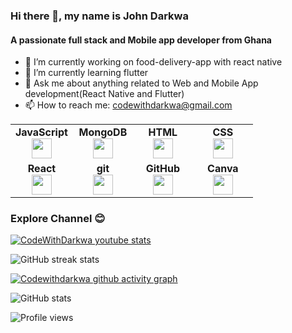 ### Hi there 👋, my name is John Darkwa
#### A passionate full stack and Mobile app developer from Ghana

- 🔭 I’m currently working on food-delivery-app with react native 
- 🌱 I’m currently learning flutter 
- 💬 Ask me about anything related to Web and Mobile App development(React Native and Flutter) 
- 📫 How to reach me: codewithdarkwa@gmail.com 

<table width="320px">
    <tbody>
        <tr valign="top">
            <td width="80px" align="center">
            <span><strong>JavaScript</strong></span><br>
            <img height="32px" src="https://cdn.jsdelivr.net/gh/devicons/devicon/icons/javascript/javascript-original.svg">
            </td>
            <td width="80px" align="center">
            <span><strong>MongoDB</strong></span><br>
            <img height="32" src="https://cdn.jsdelivr.net/gh/devicons/devicon/icons/mongodb/mongodb-original.svg">
            </td>
            <td width="80px" align="center">
            <span><strong>HTML</strong></span><br>
            <img height="32" src="https://cdn.jsdelivr.net/gh/devicons/devicon/icons/html5/html5-original.svg">
            </td>
            <td width="80px" align="center">
            <span><strong>CSS</strong></span><br>
            <img height="32px" src="https://cdn.jsdelivr.net/gh/devicons/devicon/icons/css3/css3-original.svg">
            </td>
        </tr>
        <tr valign="top">
            <td width="80px" align="center">
            <span><strong>React</strong></span><br>
            <img height="32px" src="https://cdn.jsdelivr.net/gh/devicons/devicon/icons/react/react-original.svg">
            </td>
            <td width="80px" align="center">
            <span><strong>git</strong></span><br>
            <img height="32px" src="https://cdn.jsdelivr.net/gh/devicons/devicon/icons/git/git-plain.svg">
            </td>
            <td width="80px" align="center">
            <span><strong>GitHub</strong></span><br>
            <img height="32px" src="https://cdn.jsdelivr.net/gh/devicons/devicon/icons/github/github-original.svg">
            <td width="80px" align="center">
            <span><strong>Canva</strong></span><br>
            <img height="32px" src="https://cdn.jsdelivr.net/gh/devicons/devicon/icons/canva/canva-original.svg">
            </td>
        </tr>
    </tbody>
</table>

### Explore Channel 😊

[![CodeWithDarkwa youtube stats](https://youtube-stats-card.vercel.app/api?channelid=UCzU6QYLkI7WJi-KGMJcevGw&theme=dark)](https://www.youtube.com/channel/UCzU6QYLkI7WJi-KGMJcevGw)

![GitHub streak stats](https://github-readme-streak-stats.herokuapp.com/?user=codewithdarkwa&theme=dark)  

[![Codewithdarkwa github activity graph](https://activity-graph.herokuapp.com/graph?username=codewithdarkwa&theme=react-dark)](https://github.com/codewithdarkwa/github-readme-activity-graph)

![GitHub stats](https://github-readme-stats.vercel.app/api?username=codewithdarkwa&show_icons=true&theme=dark)  

![Profile views](https://gpvc.arturio.dev/codewithdarkwa)  
